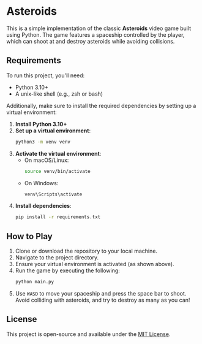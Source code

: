 # Asteroids

This is a simple implementation of the classic **Asteroids** video game built using Python. The game features a spaceship controlled by the player, which can shoot at and destroy asteroids while avoiding collisions.
## Requirements

To run this project, you'll need:

- Python 3.10+
- A unix-like shell (e.g., zsh or bash)

Additionally, make sure to install the required dependencies by setting up a virtual environment:

1. **Install Python 3.10+**
2. **Set up a virtual environment**:
   ```bash
   python3 -m venv venv
   ```
3. **Activate the virtual environment**:
   - On macOS/Linux:
     ```bash
     source venv/bin/activate
     ```
   - On Windows:
     ```bash
     venv\Scripts\activate
     ```
4. **Install dependencies**:
   ```bash
   pip install -r requirements.txt
   ```

## How to Play

1. Clone or download the repository to your local machine.
2. Navigate to the project directory.
3. Ensure your virtual environment is activated (as shown above).
4. Run the game by executing the following:
   ```bash
   python main.py
   ```
5. Use `WASD` to move your spaceship and press the space bar to shoot. Avoid colliding with asteroids, and try to destroy as many as you can!

## License

This project is open-source and available under the [MIT License](LICENSE).
